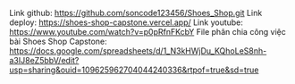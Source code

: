 Link github: https://github.com/soncode123456/Shoes_Shop.git
Link deploy: https://shoes-shop-capstone.vercel.app/
Link youtube: https://www.youtube.com/watch?v=p0pRfnFKcbY
File phân chia công việc bài Shoes Shop Capstone: https://docs.google.com/spreadsheets/d/1_N3kHWjDu_KQhoLeS8nh-a3IJ8eZ5bbV/edit?usp=sharing&ouid=109625962704044240336&rtpof=true&sd=true
